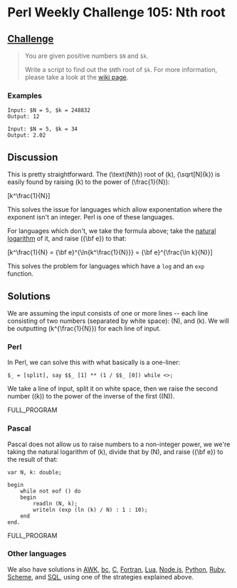 # Perl Weekly Challenge 105: Nth root

## [Challenge](https://perlweeklychallenge.org/blog/perl-weekly-challenge-105/#TASK1)

> You are given positive numbers `$N` and `$k`.
>
> Write a script to find out the `$N`th root of `$k`.
> For more information, please take a look at the
> [wiki page](#wiki:Nth_root#Computing_principal_roots).

### Examples
~~~~
Input: $N = 5, $k = 248832
Output: 12

Input: $N = 5, $k = 34
Output: 2.02
~~~~

## Discussion
This is pretty straightforward. The \(\text{Nth}\) root of
\(k\), \(\sqrt[N]{k}\) is easily found by raising \(k\) to the power of
\(\frac{1}{N}\):

\[k^\frac{1}{N}\]

This solves the issue for languages which allow exponentation where
the exponent isn't an integer. Perl is one of these languages.

For languages which don't, we take the formula above; take the [natural
logarithm](https://mathworld.wolfram.com/NaturalLogarithm.html) of
it, and raise \({\bf e}\) to that:

\[k^\frac{1}{N} = {\bf e}^{\ln{k^\frac{1}{N}}} = {\bf e}^{\frac{\ln k}{N}}\]

This solves the problem for languages which have a `log` and an `exp` function.

## Solutions
We are assuming the input consists of one or more lines -- each line
consisting of two numbers (separated by white space): \(N\), and \(k\).
We will be outputting \(k^{\frac{1}{N}}\) for each line of input.

### Perl
In Perl, we can solve this with what basically is a one-liner:
~~~~
$_ = [split], say $$_ [1] ** (1 / $$_ [0]) while <>;
~~~~

We take a line of input, split it on white space, then we raise
the second number (\(k\)) to the power of the inverse of the first (\(N\)).

FULL_PROGRAM

### Pascal
Pascal does not allow us to raise numbers to a non-integer power,
we we're taking the natural logarithm of \(k\), divide that by \(N\), and
raise \({\bf e}\) to the result of that:

~~~~
var N, k: double;
 
begin
    while not eof () do
    begin
        readln (N, k);
        writeln (exp (ln (k) / N) : 1 : 10);
    end
end.
~~~~

FULL_PROGRAM

### Other languages

We also have solutions in [AWK](#github), [bc](#github), [C](#github),
[Fortran](#github), [Lua](#github), [Node.js](#github), [Python](#github),
[Ruby](#github), [Scheme](#github), and [SQL](#github), using one
of the strategies explained above.

